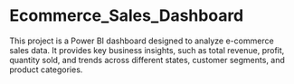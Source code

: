 # Ecommerce_Sales_Dashboard
This project is a Power BI dashboard designed to analyze e-commerce sales data. It provides key business insights, such as total revenue, profit, quantity sold, and trends across different states, customer segments, and product categories.
